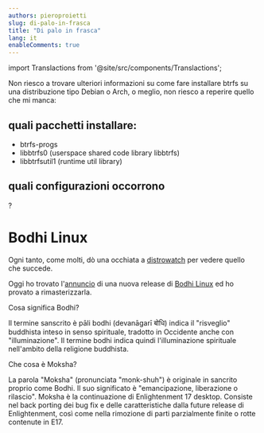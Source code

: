 ```yaml
---
authors: pieroproietti
slug: di-palo-in-frasca
title: "Di palo in frasca"
lang: it
enableComments: true
---
```


import Translactions from '@site/src/components/Translactions';

<Translactions />

Non riesco a trovare ulteriori informazioni su come fare installare btrfs su una distribuzione tipo Debian o Arch, o meglio, non riesco a reperire quello che mi manca:

## quali pacchetti installare:
* btrfs-progs
* libbtrfs0  (userspace shared code library libbtrfs)
* libbtrfsutil1 (runtime util library)

## quali configurazioni occorrono
?

# Bodhi Linux
Ogni tanto, come molti, dò una occhiata a [distrowatch](https://distrowatch.com/) per vedere quello che succede.

Oggi ho trovato l'[annuncio](https://distrowatch.com/?newsid=11915) di una nuova release di [Bodhi Linux](https://www.bodhilinux.com/) ed ho provato a rimasterizzarla.

Cosa significa Bodhi?

Il termine sanscrito è pāli bodhi (devanāgarī बोधि) indica il "risveglio" buddhista inteso in senso spirituale, tradotto in Occidente anche con "illuminazione". Il termine bodhi indica quindi l'illuminazione spirituale nell'ambito della religione buddhista.

Che cosa è Moksha?

La parola "Moksha" (pronunciata "monk-shuh") è originale in sancrito proprio come Bodhi. Il suo significato è "emancipazione, liberazione o rilascio". Moksha è la continuazione di Enlightenment 17 desktop. Consiste nel back porting dei bug fix e delle caratteristiche dalla future release di Enlightenment, così come nella rimozione di parti parzialmente finite o rotte contenute in E17.





